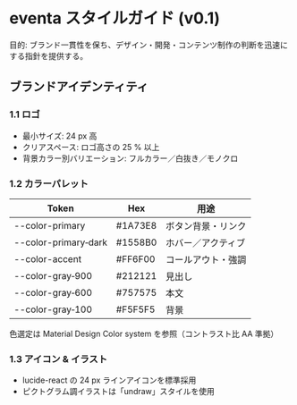 # eventa スタイルガイド (v0.1)

目的: ブランド一貫性を保ち、デザイン・開発・コンテンツ制作の判断を迅速にする指針を提供する。

## ブランドアイデンティティ

### 1.1 ロゴ
- 最小サイズ: 24 px 高
- クリアスペース: ロゴ高さの 25 % 以上
- 背景カラー別バリエーション: フルカラー／白抜き／モノクロ

### 1.2 カラーパレット

| Token | Hex | 用途 |
|-------|-----|------|
| --color-primary | #1A73E8 | ボタン背景・リンク |
| --color-primary‑dark | #1558B0 | ホバー／アクティブ |
| --color-accent | #FF6F00 | コールアウト・強調 |
| --color-gray‑900 | #212121 | 見出し |
| --color-gray‑600 | #757575 | 本文 |
| --color-gray‑100 | #F5F5F5 | 背景 |

色選定は Material Design Color system を参照（コントラスト比 AA 準拠）

### 1.3 アイコン & イラスト
- lucide-react の 24 px ラインアイコンを標準採用
- ピクトグラム調イラストは「undraw」スタイルを使用 